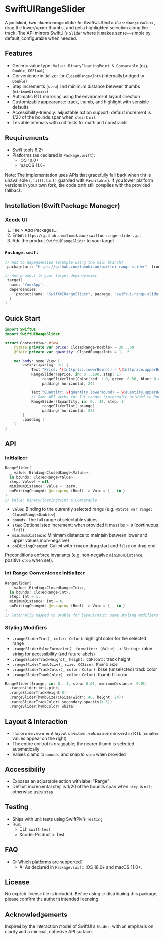 # SwiftUIRangeSlider

A polished, two-thumb range slider for SwiftUI. Bind a `ClosedRange<Value>`, drag the lower/upper thumbs, and get a highlighted selection along the track. The API mirrors SwiftUI’s `Slider` where it makes sense—simple by default, configurable when needed.

## Features
- Generic value type: `Value: BinaryFloatingPoint & Comparable` (e.g. `Double`, `CGFloat`)
- Convenience initializer for `ClosedRange<Int>` (internally bridged to `Double`)
- Step increments (`step`) and minimum distance between thumbs (`minimumDistance`)
- Automatic RTL mirroring using the environment layout direction
- Customizable appearance: track, thumb, and highlight with sensible defaults
- Accessibility-friendly: adjustable action support; default increment is 1/20 of the bounds span when `step` is `nil`
- Testable internals with unit tests for math and constraints

## Requirements
- Swift tools 6.2+
- Platforms (as declared in `Package.swift`):
  - iOS 18.0+
  - macOS 11.0+

Note: The implementation uses APIs that gracefully fall back when tint is unavailable (`.fill(.tint)` guarded with `#available`). If you lower platform versions in your own fork, the code path still compiles with the provided fallback.

## Installation (Swift Package Manager)
### Xcode UI
1. File > Add Packages…
2. Enter: `https://github.com/tomokisun/swiftui-range-slider.git`
3. Add the product `SwiftUIRangeSlider` to your target

### `Package.swift`
```swift
// Add to dependencies (example using the main branch)
.package(url: "https://github.com/tomokisun/swiftui-range-slider", from: "0.2.0"),

// Add product to your target dependencies
.target(
  name: "YourApp",
  dependencies: [
    .product(name: "SwiftUIRangeSlider", package: "swiftui-range-slider")
  ]
)
```

## Quick Start
```swift
import SwiftUI
import SwiftUIRangeSlider

struct ContentView: View {
    @State private var price: ClosedRange<Double> = 20...60
    @State private var quantity: ClosedRange<Int> = 1...5

    var body: some View {
        VStack(spacing: 24) {
            Text("Price: \(Int(price.lowerBound)) – \(Int(price.upperBound))")
            RangeSlider($price, in: 0...100, step: 1)
                .rangeSliderTint(Color(red: 1.0, green: 0.56, blue: 0.47)) // highlight color
                .padding(.horizontal, 24)

            Text("Quantity: \(quantity.lowerBound) – \(quantity.upperBound)")
            // Same API works for Int ranges (internally bridged to Double)
            RangeSlider($quantity, in: 0...10, step: 1)
                .rangeSliderTint(.orange)
                .padding(.horizontal, 24)
        }
        .padding()
    }
}
```

## API
### Initializer
```swift
RangeSlider(
  _ value: Binding<ClosedRange<Value>>,
  in bounds: ClosedRange<Value>,
  step: Value? = nil,
  minimumDistance: Value = .zero,
  onEditingChanged: @escaping (Bool) -> Void = { _ in }
)
// Value: BinaryFloatingPoint & Comparable
```

- `value`: Binding to the currently selected range (e.g. `@State var range: ClosedRange<Double>`)
- `bounds`: The full range of selectable values
- `step`: Optional step increment; when provided it must be `> 0` (continuous if `nil`)
- `minimumDistance`: Minimum distance to maintain between lower and upper values (non‑negative)
- `onEditingChanged`: Called with `true` on drag start and `false` on drag end

Preconditions enforce invariants (e.g. non‑negative `minimumDistance`, positive `step` when set).

### Int Range Convenience Initializer
```swift
RangeSlider(
  _ value: Binding<ClosedRange<Int>>,
  in bounds: ClosedRange<Int>,
  step: Int = 1,
  minimumDistance: Int = 0,
  onEditingChanged: @escaping (Bool) -> Void = { _ in }
)
// Internally mapped to Double for layout/math; same styling modifiers are available.
```

### Styling Modifiers
- `.rangeSliderTint(_ color: Color)`: highlight color for the selected range
- `.rangeSliderValueFormatter(_ formatter: (Value) -> String)`: value string for accessibility (and future labels)
- `.rangeSliderTrackHeight(_ height: CGFloat)`: track height
- `.rangeSliderThumbSize(_ size: CGSize)`: thumb size
- `.rangeSliderTrackColor(_ color: Color)`: base (unselected) track color
- `.rangeSliderThumbColor(_ color: Color)`: thumb fill color

```swift
RangeSlider($range, in: 0...1, step: 0.01, minimumDistance: 0.05)
  .rangeSliderTint(.pink)
  .rangeSliderTrackHeight(8)
  .rangeSliderThumbSize(CGSize(width: 40, height: 24))
  .rangeSliderTrackColor(.secondary.opacity(0.5))
  .rangeSliderThumbColor(.white)
```

## Layout & Interaction
- Honors environment layout direction; values are mirrored in RTL (smaller values appear on the right)
- The entire control is draggable; the nearer thumb is selected automatically
- Values clamp to `bounds`, and snap to `step` when provided

## Accessibility
- Exposes an adjustable action with label "Range"
- Default incremental step is 1/20 of the bounds span when `step` is `nil`; otherwise uses `step`

## Testing
- Ships with unit tests using SwiftPM’s `Testing`
- Run:
  - CLI: `swift test`
  - Xcode: Product > Test

## FAQ
- Q: Which platforms are supported?
  - A: As declared in `Package.swift`: iOS 18.0+ and macOS 11.0+.

## License
No explicit license file is included. Before using or distributing this package, please confirm the author’s intended licensing.

## Acknowledgements
Inspired by the interaction model of SwiftUI’s `Slider`, with an emphasis on clarity and a minimal, cohesive API surface.
